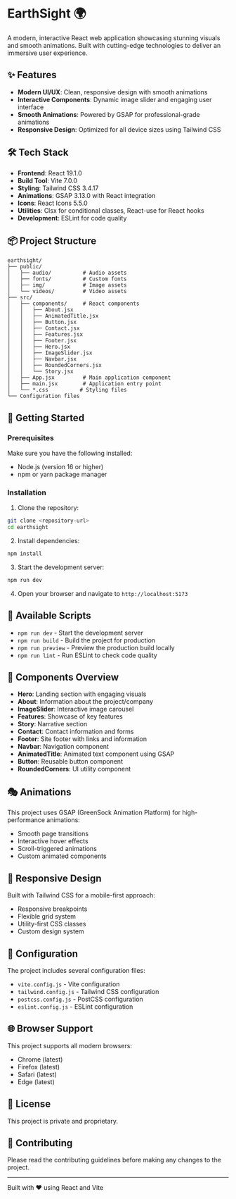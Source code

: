 # EarthSight 🌍

A modern, interactive React web application showcasing stunning visuals and smooth animations. Built with cutting-edge technologies to deliver an immersive user experience.

## ✨ Features

- **Modern UI/UX**: Clean, responsive design with smooth animations
- **Interactive Components**: Dynamic image slider and engaging user interface
- **Smooth Animations**: Powered by GSAP for professional-grade animations
- **Responsive Design**: Optimized for all device sizes using Tailwind CSS


## 🛠️ Tech Stack

- **Frontend**: React 19.1.0
- **Build Tool**: Vite 7.0.0
- **Styling**: Tailwind CSS 3.4.17
- **Animations**: GSAP 3.13.0 with React integration
- **Icons**: React Icons 5.5.0
- **Utilities**: Clsx for conditional classes, React-use for React hooks
- **Development**: ESLint for code quality

## 📦 Project Structure

```
earthsight/
├── public/
│   ├── audio/          # Audio assets
│   ├── fonts/          # Custom fonts
│   ├── img/            # Image assets
│   └── videos/         # Video assets
├── src/
│   ├── components/     # React components
│   │   ├── About.jsx
│   │   ├── AnimatedTitle.jsx
│   │   ├── Button.jsx
│   │   ├── Contact.jsx
│   │   ├── Features.jsx
│   │   ├── Footer.jsx
│   │   ├── Hero.jsx
│   │   ├── ImageSlider.jsx
│   │   ├── Navbar.jsx
│   │   ├── RoundedCorners.jsx
│   │   └── Story.jsx
│   ├── App.jsx         # Main application component
│   ├── main.jsx        # Application entry point
│   └── *.css          # Styling files
└── Configuration files
```

## 🚀 Getting Started

### Prerequisites

Make sure you have the following installed:
- Node.js (version 16 or higher)
- npm or yarn package manager

### Installation

1. Clone the repository:
```bash
git clone <repository-url>
cd earthsight
```

2. Install dependencies:
```bash
npm install
```

3. Start the development server:
```bash
npm run dev
```

4. Open your browser and navigate to `http://localhost:5173`

## 📜 Available Scripts

- `npm run dev` - Start the development server
- `npm run build` - Build the project for production
- `npm run preview` - Preview the production build locally
- `npm run lint` - Run ESLint to check code quality

## 🎨 Components Overview

- **Hero**: Landing section with engaging visuals
- **About**: Information about the project/company
- **ImageSlider**: Interactive image carousel
- **Features**: Showcase of key features
- **Story**: Narrative section
- **Contact**: Contact information and forms
- **Footer**: Site footer with links and information
- **Navbar**: Navigation component
- **AnimatedTitle**: Animated text component using GSAP
- **Button**: Reusable button component
- **RoundedCorners**: UI utility component

## 🎭 Animations

This project uses GSAP (GreenSock Animation Platform) for high-performance animations:
- Smooth page transitions
- Interactive hover effects
- Scroll-triggered animations
- Custom animated components

## 📱 Responsive Design

Built with Tailwind CSS for a mobile-first approach:
- Responsive breakpoints
- Flexible grid system
- Utility-first CSS classes
- Custom design system

## 🔧 Configuration

The project includes several configuration files:
- `vite.config.js` - Vite configuration
- `tailwind.config.js` - Tailwind CSS configuration
- `postcss.config.js` - PostCSS configuration
- `eslint.config.js` - ESLint configuration

## 🌐 Browser Support

This project supports all modern browsers:
- Chrome (latest)
- Firefox (latest)
- Safari (latest)
- Edge (latest)

## 📄 License

This project is private and proprietary.

## 🤝 Contributing

Please read the contributing guidelines before making any changes to the project.

---

Built with ❤️ using React and Vite
